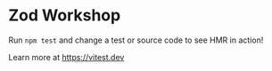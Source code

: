 # Zod Workshop

Run `npm test` and change a test or source code to see HMR in action!

Learn more at https://vitest.dev
